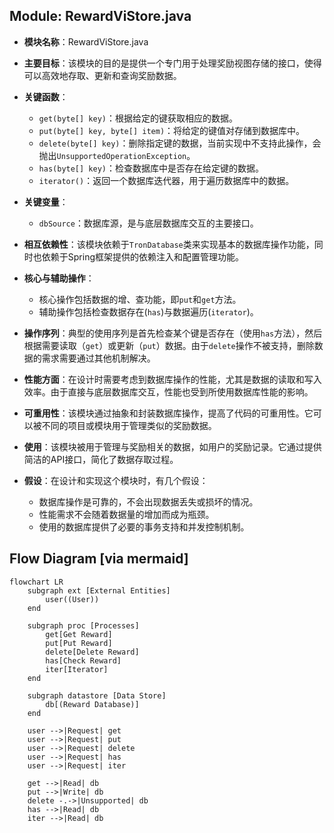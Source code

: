## Module: RewardViStore.java
- **模块名称**：RewardViStore.java

- **主要目标**：该模块的目的是提供一个专门用于处理奖励视图存储的接口，使得可以高效地存取、更新和查询奖励数据。

- **关键函数**：
  - `get(byte[] key)`：根据给定的键获取相应的数据。
  - `put(byte[] key, byte[] item)`：将给定的键值对存储到数据库中。
  - `delete(byte[] key)`：删除指定键的数据，当前实现中不支持此操作，会抛出`UnsupportedOperationException`。
  - `has(byte[] key)`：检查数据库中是否存在给定键的数据。
  - `iterator()`：返回一个数据库迭代器，用于遍历数据库中的数据。

- **关键变量**：
  - `dbSource`：数据库源，是与底层数据库交互的主要接口。

- **相互依赖性**：该模块依赖于`TronDatabase`类来实现基本的数据库操作功能，同时也依赖于Spring框架提供的依赖注入和配置管理功能。

- **核心与辅助操作**：
  - 核心操作包括数据的增、查功能，即`put`和`get`方法。
  - 辅助操作包括检查数据存在(`has`)与数据遍历(`iterator`)。

- **操作序列**：典型的使用序列是首先检查某个键是否存在（使用`has`方法），然后根据需要读取（`get`）或更新（`put`）数据。由于`delete`操作不被支持，删除数据的需求需要通过其他机制解决。

- **性能方面**：在设计时需要考虑到数据库操作的性能，尤其是数据的读取和写入效率。由于直接与底层数据库交互，性能也受到所使用数据库性能的影响。

- **可重用性**：该模块通过抽象和封装数据库操作，提高了代码的可重用性。它可以被不同的项目或模块用于管理类似的奖励数据。

- **使用**：该模块被用于管理与奖励相关的数据，如用户的奖励记录。它通过提供简洁的API接口，简化了数据存取过程。

- **假设**：在设计和实现这个模块时，有几个假设：
  - 数据库操作是可靠的，不会出现数据丢失或损坏的情况。
  - 性能需求不会随着数据量的增加而成为瓶颈。
  - 使用的数据库提供了必要的事务支持和并发控制机制。
## Flow Diagram [via mermaid]
```mermaid
flowchart LR
    subgraph ext [External Entities]
        user((User))
    end

    subgraph proc [Processes]
        get[Get Reward]
        put[Put Reward]
        delete[Delete Reward]
        has[Check Reward]
        iter[Iterator]
    end

    subgraph datastore [Data Store]
        db[(Reward Database)]
    end

    user -->|Request| get
    user -->|Request| put
    user -->|Request| delete
    user -->|Request| has
    user -->|Request| iter

    get -->|Read| db
    put -->|Write| db
    delete -.->|Unsupported| db
    has -->|Read| db
    iter -->|Read| db
```
